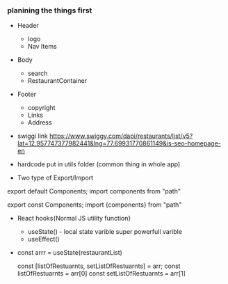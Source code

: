 ### planining the things first

- Header
    - logo
    - Nav Items
- Body
    - search
    - RestaurantContainer
- Footer
    - copyright
    - Links
    - Address

- swiggi link
    https://www.swiggy.com/dapi/restaurants/list/v5?lat=12.957747377982441&lng=77.69931770861149&is-seo-homepage-en

- hardcode put in utils folder (common thing in whole app)    

 - Two type of Export/Import

 export default  Components;
 import components from "path"

 export const  Components;
 import {components} from "path"

 - React hooks{Normal JS utility function}
    - useState() -  local state varible  super powerfull varible
    - useEffect()



- const arrr = useState(restaurantList)  

  const [listOfRestuarnts, setListOfRestuarnts] = arr;
  const listOfRestuarnts = arr[0]
  const setListOfRestuarnts = arr[1]

